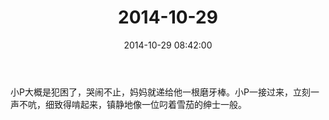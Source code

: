 ﻿---
title: "2014-10-29"
date: 2014-10-29 08:42:00
tags:
categories: 爸爸
---
小P大概是犯困了，哭闹不止，妈妈就递给他一根磨牙棒。小P一接过来，立刻一声不吭，细致得啃起来，镇静地像一位叼着雪茄的绅士一般。
